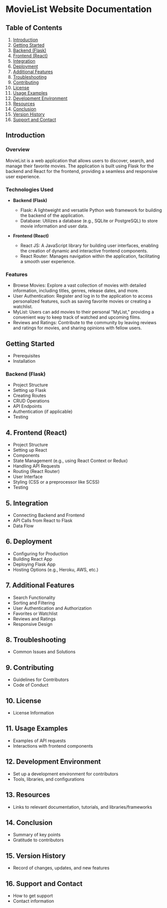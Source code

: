 # MovieList Website Documentation

## Table of Contents

1. [Introduction](#introduction)
2. [Getting Started](#getting-started)
3. [Backend (Flask)](#backend-flask)
4. [Frontend (React)](#frontend-react)
5. [Integration](#integration)
6. [Deployment](#deployment)
7. [Additional Features](#additional-features)
8. [Troubleshooting](#troubleshooting)
9. [Contributing](#contributing)
10. [License](#license)
11. [Usage Examples](#usage-examples)
12. [Development Environment](#development-environment)
13. [Resources](#resources)
14. [Conclusion](#conclusion)
15. [Version History](#version-history)
16. [Support and Contact](#support-and-contact)

## Introduction

### Overview
MovieList is a web application that allows users to discover, search, and manage their favorite movies. The application is built using Flask for the backend and React for the frontend, providing a seamless and responsive user experience.

### Technologies Used
- **Backend (Flask)**
  - Flask: A lightweight and versatile Python web framework for building the backend of the application.
  - Database: Utilizes a database (e.g., SQLite or PostgreSQL) to store movie information and user data.

- **Frontend (React)**
  - React JS: A JavaScript library for building user interfaces, enabling the creation of dynamic and interactive frontend components.
  - React Router: Manages navigation within the application, facilitating a smooth user experience.

### Features
- Browse Movies: Explore a vast collection of movies with detailed information, including titles, genres, release dates, and more.
- User Authentication: Register and log in to the application to access personalized features, such as saving favorite movies or creating a watchlist.
- MyList: Users can add movies to their personal "MyList," providing a convenient way to keep track of watched and upcoming films.
- Reviews and Ratings: Contribute to the community by leaving reviews and ratings for movies, and sharing opinions with fellow users.

## Getting Started

- Prerequisites
- Installation

### Backend (Flask)

- Project Structure
- Setting up Flask
- Creating Routes
- CRUD Operations
- API Endpoints
- Authentication (if applicable)
- Testing

## 4. Frontend (React)

- Project Structure
- Setting up React
- Components
- State Management (e.g., using React Context or Redux)
- Handling API Requests
- Routing (React Router)
- User Interface
- Styling (CSS or a preprocessor like SCSS)
- Testing

## 5. Integration

- Connecting Backend and Frontend
- API Calls from React to Flask
- Data Flow

## 6. Deployment

- Configuring for Production
- Building React App
- Deploying Flask App
- Hosting Options (e.g., Heroku, AWS, etc.)

## 7. Additional Features

- Search Functionality
- Sorting and Filtering
- User Authentication and Authorization
- Favorites or Watchlist
- Reviews and Ratings
- Responsive Design

## 8. Troubleshooting

- Common Issues and Solutions

## 9. Contributing

- Guidelines for Contributors
- Code of Conduct

## 10. License

- License Information

## 11. Usage Examples

- Examples of API requests
- Interactions with frontend components

## 12. Development Environment

- Set up a development environment for contributors
- Tools, libraries, and configurations

## 13. Resources

- Links to relevant documentation, tutorials, and libraries/frameworks

## 14. Conclusion

- Summary of key points
- Gratitude to contributors

## 15. Version History

- Record of changes, updates, and new features

## 16. Support and Contact

- How to get support
- Contact information
